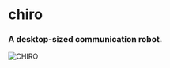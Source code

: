 # chiro
### A desktop-sized communication robot.

![CHIRO](https://user-images.githubusercontent.com/30834673/161782602-0b297417-5e02-45e1-a909-5cd62eafb6e1.png)


